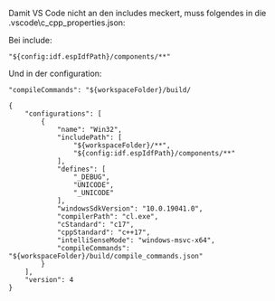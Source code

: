 Damit VS Code nicht an den includes meckert, muss folgendes in die .vscode\c_cpp_properties.json:

Bei include:

    "${config:idf.espIdfPath}/components/**"

Und in der configuration:

    "compileCommands": "${workspaceFolder}/build/
    
```
{
    "configurations": [
        {
            "name": "Win32",
            "includePath": [
                "${workspaceFolder}/**",
                "${config:idf.espIdfPath}/components/**"
            ],
            "defines": [
                "_DEBUG",
                "UNICODE",
                "_UNICODE"
            ],
            "windowsSdkVersion": "10.0.19041.0",
            "compilerPath": "cl.exe",
            "cStandard": "c17",
            "cppStandard": "c++17",
            "intelliSenseMode": "windows-msvc-x64",
            "compileCommands": "${workspaceFolder}/build/compile_commands.json"
        }
    ],
    "version": 4
}
```